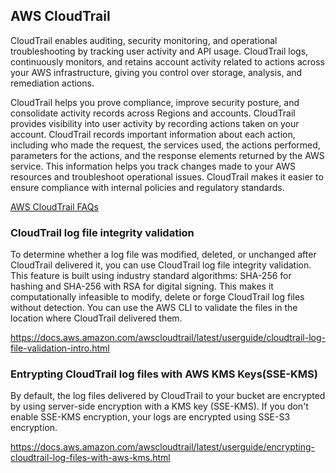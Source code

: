 ## AWS CloudTrail

CloudTrail enables auditing, security monitoring, and operational troubleshooting by tracking user activity and API usage. CloudTrail logs, continuously monitors, and retains account activity related to actions across your AWS infrastructure, giving you control over storage, analysis, and remediation actions.

CloudTrail helps you prove compliance, improve security posture, and consolidate activity records across Regions and accounts. CloudTrail provides visibility into user activity by recording actions taken on your account. CloudTrail records important information about each action, including who made the request, the services used, the actions performed, parameters for the actions, and the response elements returned by the AWS service. This information helps you track changes made to your AWS resources and troubleshoot operational issues. CloudTrail makes it easier to ensure compliance with internal policies and regulatory standards.

[AWS CloudTrail FAQs](https://aws.amazon.com/cloudtrail/faqs/)

### CloudTrail log file integrity validation

To determine whether a log file was modified, deleted, or unchanged after CloudTrail delivered it, you can use CloudTrail log file integrity validation. This feature is built using industry standard algorithms: SHA-256 for hashing and SHA-256 with RSA for digital signing. This makes it computationally infeasible to modify, delete or forge CloudTrail log files without detection. You can use the AWS CLI to validate the files in the location where CloudTrail delivered them.

https://docs.aws.amazon.com/awscloudtrail/latest/userguide/cloudtrail-log-file-validation-intro.html

### Entrypting CloudTrail log files with AWS KMS Keys(SSE-KMS)

By default, the log files delivered by CloudTrail to your bucket are encrypted by using server-side encryption with a KMS key (SSE-KMS). If you don't enable SSE-KMS encryption, your logs are encrypted using SSE-S3 encryption.

https://docs.aws.amazon.com/awscloudtrail/latest/userguide/encrypting-cloudtrail-log-files-with-aws-kms.html